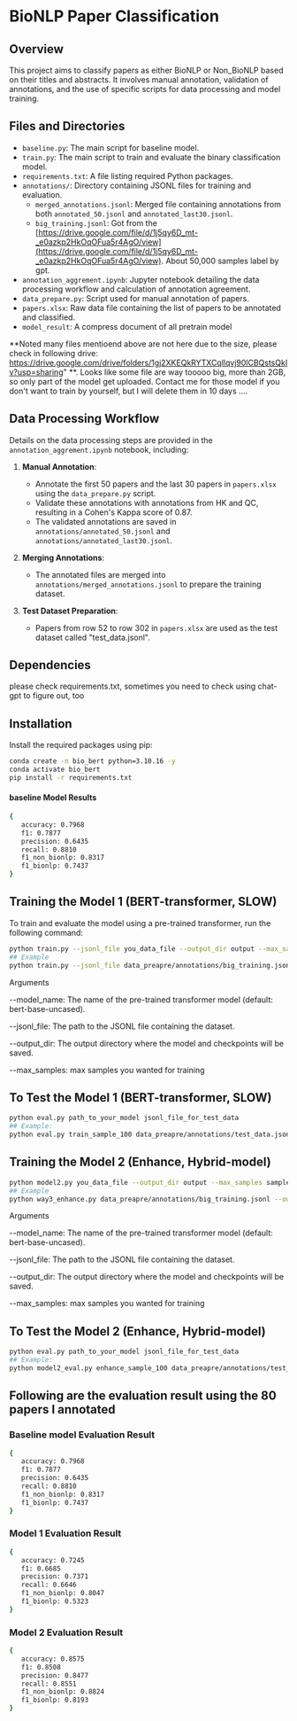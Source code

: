 # BioNLP Paper Classification

## Overview
This project aims to classify papers as either BioNLP or Non_BioNLP based on their titles and abstracts. It involves manual annotation, validation of annotations, and the use of specific scripts for data processing and model training.

## Files and Directories
- `baseline.py`: The main script for baseline model.
- `train.py`: The main script to train and evaluate the binary classification model.
- `requirements.txt`: A file listing required Python packages.
- `annotations/`: Directory containing JSONL files for training and evaluation.
  - `merged_annotations.jsonl`: Merged file containing annotations from both `annotated_50.jsonl` and `annotated_last30.jsonl`.
  - `big_training.jsonl`: Got from the [https://drive.google.com/file/d/1j5qy6D_mt-_e0azkp2HkOqOFua5r4AgO/view](https://drive.google.com/file/d/1j5qy6D_mt-_e0azkp2HkOqOFua5r4AgO/view). About 50,000 samples label by gpt. 
- `annotation_aggrement.ipynb`: Jupyter notebook detailing the data processing workflow and calculation of annotation agreement.
- `data_prepare.py`: Script used for manual annotation of papers.
- `papers.xlsx`: Raw data file containing the list of papers to be annotated and classified.
- `model_result`: A compress document of all pretrain model

**Noted many files mentioend above are not here due to the size, please check in following drive: https://drive.google.com/drive/folders/1gj2XKEQkRYTXCqllqvj90lCBQstsQkIv?usp=sharing" **. Looks like some file are way tooooo big, more than 2GB, so only part of the model get uploaded. Contact me for those model if you don't want to train by yourself, but I will delete them in 10 days .... 

## Data Processing Workflow
Details on the data processing steps are provided in the `annotation_aggrement.ipynb` notebook, including:
1. **Manual Annotation**:
   - Annotate the first 50 papers and the last 30 papers in `papers.xlsx` using the `data_prepare.py` script.
   - Validate these annotations with annotations from HK and QC, resulting in a Cohen's Kappa score of 0.87.
   - The validated annotations are saved in `annotations/annotated_50.jsonl` and `annotations/annotated_last30.jsonl`.

2. **Merging Annotations**:
   - The annotated files are merged into `annotations/merged_annotations.jsonl` to prepare the training dataset.

3. **Test Dataset Preparation**:
   - Papers from row 52 to row 302 in `papers.xlsx` are used as the test dataset called "test_data.jsonl".

## Dependencies
please check requirements.txt, sometimes you need to check using chat-gpt to figure out, too

## Installation
Install the required packages using pip:

```bash
conda create -n bio_bert python=3.10.16 -y
conda activate bio_bert
pip install -r requirements.txt
```

#### baseline Model Results
``` bash
{
   accuracy: 0.7968
   f1: 0.7877
   precision: 0.6435
   recall: 0.8810
   f1_non_bionlp: 0.8317
   f1_bionlp: 0.7437
}
```


## Training the Model 1 (BERT-transformer, SLOW)
To train and evaluate the model using a pre-trained transformer, run the following command:

``` bash
python train.py --jsonl_file you_data_file --output_dir output --max_samples sample_size_you_want
## Example
python train.py --jsonl_file data_preapre/annotations/big_training.jsonl --output_dir train_samplesize_1000 --max_samples 1000
``` 

Arguments

--model_name: The name of the pre-trained transformer model (default: bert-base-uncased).

--jsonl_file: The path to the JSONL file containing the dataset.

--output_dir: The output directory where the model and checkpoints will be saved.

--max_samples: max samples you wanted for training 

## To Test the Model 1 (BERT-transformer, SLOW)
``` bash
python eval.py path_to_your_model jsonl_file_for_test_data
## Example:
python eval.py train_sample_100 data_preapre/annotations/test_data.jsonl 
```


## Training the Model 2 (Enhance, Hybrid-model)

``` bash
python model2.py you_data_file --output_dir output --max_samples sample_size_you_want
## Example
python way3_enhance.py data_preapre/annotations/big_training.jsonl --output_dir enhance_sample_100 --max_samples 100 
``` 

Arguments

--model_name: The name of the pre-trained transformer model (default: bert-base-uncased).

--jsonl_file: The path to the JSONL file containing the dataset.

--output_dir: The output directory where the model and checkpoints will be saved.

--max_samples: max samples you wanted for training 

## To Test the Model 2 (Enhance, Hybrid-model)
``` bash
python eval.py path_to_your_model jsonl_file_for_test_data
## Example:
python model2_eval.py enhance_sample_100 data_preapre/annotations/test_data.jsonl ```
``` 

## Following are the evaluation result using the 80 papers I annotated 
### Baseline model Evaluation Result
``` bash
{
   accuracy: 0.7968
   f1: 0.7877
   precision: 0.6435
   recall: 0.8810
   f1_non_bionlp: 0.8317
   f1_bionlp: 0.7437
}
```

### Model 1 Evaluation Result
``` bash
{
   accuracy: 0.7245
   f1: 0.6685
   precision: 0.7371
   recall: 0.6646
   f1_non_bionlp: 0.8047
   f1_bionlp: 0.5323
}
```

### Model 2 Evaluation Result
``` bash
{
   accuracy: 0.8575
   f1: 0.8508
   precision: 0.8477
   recall: 0.8551
   f1_non_bionlp: 0.8824
   f1_bionlp: 0.8193
}
```